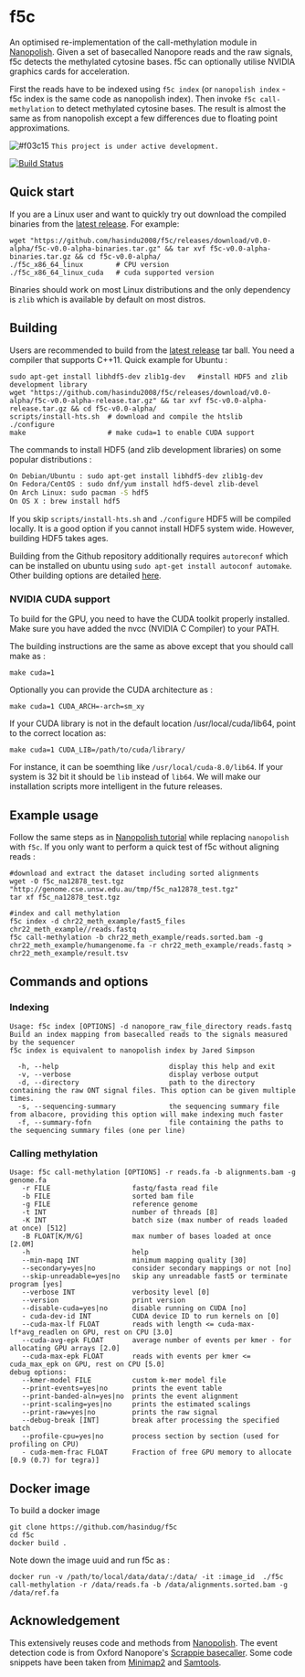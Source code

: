 # f5c

An optimised re-implementation of the call-methylation module in [Nanopolish](https://github.com/jts/nanopolish). Given a set of basecalled Nanopore reads and the raw signals, f5c detects the methylated cytosine bases. f5c can optionally utilise NVIDIA graphics cards for acceleration.

First the reads have to be indexed using `f5c index` (or `nanopolish index` - f5c index is the same code as nanopolish index). Then invoke `f5c call-methylation` to detect methylated cytosine bases. The result is almost the same as from nanopolish except a few differences due to floating point approximations.

![#f03c15](https://placehold.it/15/f03c15/000000?text=+) `This project is under active development.`

[![Build Status](https://travis-ci.org/hasindu2008/f5c.svg?branch=master)](https://travis-ci.org/hasindu2008/f5c)

## Quick start

If you are a Linux user and want to quickly try out download the compiled binaries from the [latest release](https://github.com/hasindu2008/f5c/releases). For example:
```
wget "https://github.com/hasindu2008/f5c/releases/download/v0.0-alpha/f5c-v0.0-alpha-binaries.tar.gz" && tar xvf f5c-v0.0-alpha-binaries.tar.gz && cd f5c-v0.0-alpha/
./f5c_x86_64_linux        # CPU version
./f5c_x86_64_linux_cuda   # cuda supported version
```
Binaries should work on most Linux distributions and the only dependency is `zlib` which is available by default on most distros.

## Building

Users are recommended to build from the  [latest release](https://github.com/hasindu2008/f5c/releases) tar ball. You need a compiler that supports C++11. Quick example for Ubuntu :
```
sudo apt-get install libhdf5-dev zlib1g-dev   #install HDF5 and zlib development library
wget "https://github.com/hasindu2008/f5c/releases/download/v0.0-alpha/f5c-v0.0-alpha-release.tar.gz" && tar xvf f5c-v0.0-alpha-release.tar.gz && cd f5c-v0.0-alpha/
scripts/install-hts.sh  # download and compile the htslib
./configure             
make                    # make cuda=1 to enable CUDA support
```
The commands to install HDF5 (and zlib development libraries) on some popular distributions :
```sh
On Debian/Ubuntu : sudo apt-get install libhdf5-dev zlib1g-dev
On Fedora/CentOS : sudo dnf/yum install hdf5-devel zlib-devel
On Arch Linux: sudo pacman -S hdf5
On OS X : brew install hdf5
```
If you skip `scripts/install-hts.sh` and `./configure` HDF5 will be compiled locally. It is a good option if you cannot install HDF5 system wide. However, building HDF5 takes ages.

Building from the Github repository additionally requires `autoreconf` which can be installed on ubuntu using `sudo apt-get install autoconf automake`.
Other building options are detailed [here](building.md).

### NVIDIA CUDA support

To build for the GPU, you need to have the CUDA toolkit properly installed. Make sure you have added the nvcc (NVIDIA C Compiler) to your PATH.  

The building instructions are the same as above except that you should call make as :
```
make cuda=1
```
Optionally you can provide the CUDA architecture as :
```
make cuda=1 CUDA_ARCH=-arch=sm_xy
```
If your CUDA library is not in the default location /usr/local/cuda/lib64, point to the correct location as:
```
make cuda=1 CUDA_LIB=/path/to/cuda/library/
```
For instance, it can be soemthing like `/usr/local/cuda-8.0/lib64`. If your system is 32 bit it should be `lib` instead of `lib64`.
We will make our installation scripts more intelligent in the future releases.

## Example usage

Follow the same steps as in [Nanopolish tutorial](https://nanopolish.readthedocs.io/en/latest/quickstart_call_methylation.html) while replacing `nanopolish` with `f5c`. If you only want to perform a quick test of f5c without aligning reads :
```
#download and extract the dataset including sorted alignments
wget -O f5c_na12878_test.tgz "http://genome.cse.unsw.edu.au/tmp/f5c_na12878_test.tgz"
tar xf f5c_na12878_test.tgz

#index and call methylation
f5c index -d chr22_meth_example/fast5_files chr22_meth_example//reads.fastq
f5c call-methylation -b chr22_meth_example/reads.sorted.bam -g chr22_meth_example/humangenome.fa -r chr22_meth_example/reads.fastq > chr22_meth_example/result.tsv
```

## Commands and options

### Indexing

```
Usage: f5c index [OPTIONS] -d nanopore_raw_file_directory reads.fastq
Build an index mapping from basecalled reads to the signals measured by the sequencer
f5c index is equivalent to nanopolish index by Jared Simpson

  -h, --help                           display this help and exit
  -v, --verbose                        display verbose output
  -d, --directory                      path to the directory containing the raw ONT signal files. This option can be given multiple times.
  -s, --sequencing-summary             the sequencing summary file from albacore, providing this option will make indexing much faster
  -f, --summary-fofn                   file containing the paths to the sequencing summary files (one per line)
```

### Calling methylation

```
Usage: f5c call-methylation [OPTIONS] -r reads.fa -b alignments.bam -g genome.fa
   -r FILE                    fastq/fasta read file
   -b FILE                    sorted bam file
   -g FILE                    reference genome
   -t INT                     number of threads [8]
   -K INT                     batch size (max number of reads loaded at once) [512]
   -B FLOAT[K/M/G]            max number of bases loaded at once [2.0M]
   -h                         help
   --min-mapq INT             minimum mapping quality [30]
   --secondary=yes|no         consider secondary mappings or not [no]
   --skip-unreadable=yes|no   skip any unreadable fast5 or terminate program [yes]
   --verbose INT              verbosity level [0]
   --version                  print version
   --disable-cuda=yes|no      disable running on CUDA [no]
   - cuda-dev-id INT          CUDA device ID to run kernels on [0]
   --cuda-max-lf FLOAT        reads with length <= cuda-max-lf*avg_readlen on GPU, rest on CPU [3.0]
   --cuda-avg-epk FLOAT       average number of events per kmer - for allocating GPU arrays [2.0]
   --cuda-max-epk FLOAT       reads with events per kmer <= cuda_max_epk on GPU, rest on CPU [5.0]
debug options:
   --kmer-model FILE          custom k-mer model file
   --print-events=yes|no      prints the event table
   --print-banded-aln=yes|no  prints the event alignment
   --print-scaling=yes|no     prints the estimated scalings
   --print-raw=yes|no         prints the raw signal
   --debug-break [INT]        break after processing the specified batch
   --profile-cpu=yes|no       process section by section (used for profiling on CPU)
   - cuda-mem-frac FLOAT      Fraction of free GPU memory to allocate [0.9 (0.7) for tegra)]
```

## Docker image

To build a docker image
```
git clone https://github.com/hasindug/f5c
cd f5c
docker build .
```
Note down the image uuid and run f5c as :
```
docker run -v /path/to/local/data/data/:/data/ -it :image_id  ./f5c call-methylation -r /data/reads.fa -b /data/alignments.sorted.bam -g /data/ref.fa
```

## Acknowledgement
This extensively reuses code and methods from [Nanopolish](https://github.com/jts/nanopolish).
The event detection code is from Oxford Nanopore's [Scrappie basecaller](https://github.com/nanoporetech/scrappie).
Some code snippets have been taken from [Minimap2](https://github.com/lh3/minimap2) and [Samtools](http://samtools.sourceforge.net/).
